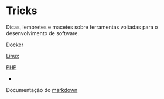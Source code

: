 # Tricks
Dicas, lembretes e macetes sobre ferramentas voltadas para o desenvolvimento de software.

[Docker](/docker/index.md)

[Linux](linux/index.md)

[PHP](php/index.md)

-

Documentação do [markdown](https://github.com/adam-p/markdown-here/wiki/Markdown-Cheatsheet)
